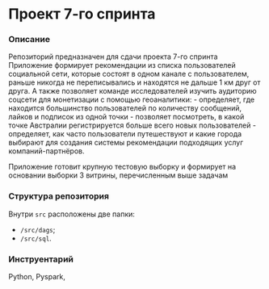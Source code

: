 # Проект 7-го спринта

### Описание
Репозиторий предназначен для сдачи проекта 7-го спринта
Приложение формирует рекомендации из списка пользователей социальной сети, которые состоят в одном канале с пользователем,
раньше никогда не переписывались и находятся не дальше 1 км друг от друга.
А также позволяет команде исследователей изучить аудиторию соцсети для монетизации с помощью геоаналитики:
	- определяет, где находится большинство пользователей по количеству сообщений, лайков и подписок из одной точки
	- позволяет посмотреть, в какой точке Австралии регистрируется больше всего новых пользователей
	- определяет, как часто пользователи путешествуют и какие города выбирают
для создания системы рекомендации подходящих услуг компаний-партнёров. 

Приложение готовит крупную тестовую выборку и формирует на основании выборки 3 витрины, перечисленным выше задачам

### Структура репозитория
Внутри `src` расположены две папки:
- `/src/dags`;
- `/src/sql`.

### Инструентарий
Python, Pyspark, 